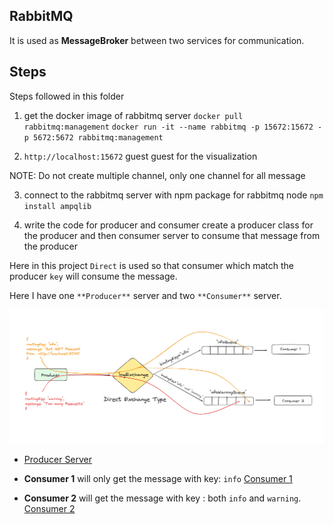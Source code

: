 ## RabbitMQ

It is used as **MessageBroker** between two services for communication.

## Steps

Steps followed in this folder

1. get the docker image of rabbitmq server `docker pull rabbitmq:management` `docker run -it --name rabbitmq -p 15672:15672 -p 5672:5672 rabbitmq:management`

2. `http://localhost:15672` guest guest for the visualization

NOTE: Do not create multiple channel, only one channel for all message

3. connect to the rabbitmq server with npm package for rabbitmq node `npm install ampqlib`

4. write the code for producer and consumer create a producer class for the producer and then consumer server to consume that message from the producer

Here in this project `Direct` is used so that consumer which match the producer `key` will consume the message.

Here I have one `**Producer**` server and two `**Consumer**` server.

![RabbitMQ Basic Example](../../../Figures/rabitmq_00.png)

- [Producer Server](./producer/producer.ts)

- **Consumer 1** will only get the message with key: `info`
  [Consumer 1](./consumer/app.ts)

- **Consumer 2** will get the message with key : both `info` and `warning`.
  [Consumer 2](./consumer%202/app.ts)
